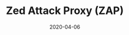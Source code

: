 ---
path: "/tutorials/securitypentesttools/zap"
date: "2020-04-06"
title: "Zed Attack Proxy (ZAP)"
---